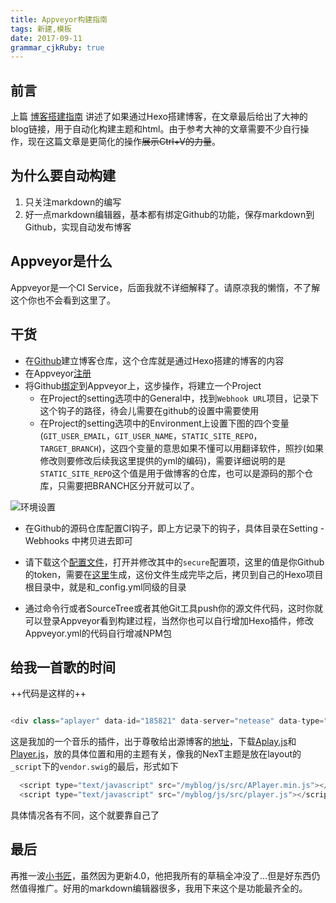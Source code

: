 ```yaml
---
title: Appveyor构建指南
tags: 新建,模板
date: 2017-09-11
grammar_cjkRuby: true
---
```




## 前言
上篇 [博客搭建指南][1] 讲述了如果通过Hexo搭建博客，在文章最后给出了大神的blog链接，用于自动化构建主题和html。由于参考大神的文章需要不少自行操作，现在这篇文章是更简化的操作~~展示Ctrl+V的力量~~。

## 为什么要自动构建

 1. 只关注markdown的编写
 2. 好一点markdown编辑器，基本都有绑定Github的功能，保存markdown到Github，实现自动发布博客

## Appveyor是什么
Appveyor是一个CI Service，后面我就不详细解释了。请原凉我的懒惰，不了解这个你也不会看到这里了。

## 干货

+ 在[Github][4]建立博客仓库，这个仓库就是通过Hexo搭建的博客的内容
+ 在Appveyor[注册][3]
+ 将Github[绑定][2]到Appveyor上，这步操作，将建立一个Project
	+ 在Project的setting选项中的General中，找到`Webhook URL`项目，记录下这个钩子的路径，待会儿需要在github的设置中需要使用
	+ 在Project的setting选项中的Environment上设置下图的四个变量(`GIT_USER_EMAIL`，`GIT_USER_NAME`，`STATIC_SITE_REPO`，`TARGET_BRANCH`)，这四个变量的意思如果不懂可以用翻译软件，照抄(如果修改则要修改后续我这里提供的yml的编码)，需要详细说明的是`STATIC_SITE_REPO`这个值是用于做博客的仓库，也可以是源码的那个仓库，只需要把BRANCH区分开就可以了。

![环境设置](http://or8fufrdd.bkt.clouddn.com/20170911230240_l4XndR_Screenshot.jpeg)

+ 在Github的源码仓库配置CI钩子，即上方记录下的钩子，具体目录在Setting - Webhooks 中拷贝进去即可
+ 请下载这个[配置文件][5]，打开并修改其中的`secure`配置项，这里的值是你Github的token，需要在[这里][6]生成，这份文件生成完毕之后，拷贝到自己的Hexo项目根目录中，就是和_config.yml同级的目录

+ 通过命令行或者SourceTree或者其他Git工具push你的源文件代码，这时你就可以登录Appveyor看到构建过程，当然你也可以自行增加Hexo插件，修改Appveyor.yml的代码自行增减NPM包

## 给我一首歌的时间


<div class="aplayer" data-id="185821" data-server="netease" data-type="song"></div>

++代码是这样的++
```javascript

<div class="aplayer" data-id="185821" data-server="netease" data-type="song"></div>

```

这是我加的一个音乐的插件，出于尊敬给出源博客的[地址][7]，下载[Aplay.js][8]和[Player.js][9]，放的具体位置和用的主题有关，像我的NexT主题是放在layout的`_script`下的`vendor.swig`的最后，形式如下
```javascript
  <script type="text/javascript" src="/myblog/js/src/APlayer.min.js"></script>
  <script type="text/javascript" src="/myblog/js/src/player.js"></script>
```

具体情况各有不同，这个就要靠自己了


## 最后

再推一波[小书匠][10]，虽然因为更新4.0，他把我所有的草稿全冲没了...但是好东西仍然值得推广。好用的markdown编辑器很多，我用下来这个是功能最齐全的。











[1]:https://maresladen.github.io/myblog/2017/09/01/%E5%8D%9A%E5%AE%A2%E6%90%AD%E5%BB%BA%E6%8C%87%E5%8D%97/
[2]:https://ci.appveyor.com/projects/new
[3]:https://ci.appveyor.com/signup
[4]:https://github.com/
[5]:http://or8fufrdd.bkt.clouddn.com/appveyor.yml
[6]:https://github.com/settings/tokens
[7]:https://www.tiexo.cn/aplayer/
[8]:https://cdn.bootcss.com/aplayer/1.6.0/APlayer.min.js
[9]:https://api.i-meto.com/music/player.js
[10]:http://soft.xiaoshujiang.com/